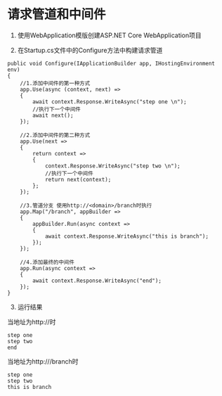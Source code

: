 # 请求管道和中间件

1. 使用WebApplication模版创建ASP.NET Core WebApplication项目

2. 在Startup.cs文件中的Configure方法中构建请求管道
```
public void Configure(IApplicationBuilder app, IHostingEnvironment env)
{
    //1.添加中间件的第一种方式
    app.Use(async (context, next) =>
    {
        await context.Response.WriteAsync("step one \n");
        //执行下一个中间件
        await next();
    });

    //2.添加中间件的第二种方式
    app.Use(next =>
    {
        return context =>
        {
            context.Response.WriteAsync("step two \n");
            //执行下一个中间件
            return next(context);
        };
    });

    //3.管道分支 使用http://<domain>/branch时执行
    app.Map("/branch", appBuilder =>
    {
        appBuilder.Run(async context =>
        {
            await context.Response.WriteAsync("this is branch");
        });
    });

    //4.添加最终的中间件
    app.Run(async context =>
    {
        await context.Response.WriteAsync("end");
    });
}
```

3. 运行结果

当地址为http://<domain>时
```
step one 
step two 
end
```
当地址为http://<domain>/branch时
```
step one 
step two 
this is branch
```
